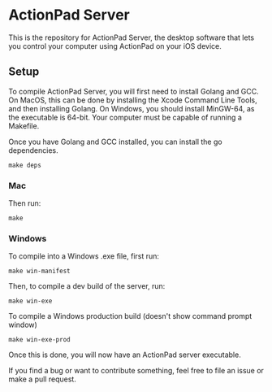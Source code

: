 # ActionPad Server
This is the repository for ActionPad Server, the desktop software that lets you control your computer using ActionPad on your iOS device.

## Setup
To compile ActionPad Server, you will first need to install Golang and GCC.
On MacOS, this can be done by installing the Xcode Command Line Tools, and then installing Golang.
On Windows, you should install MinGW-64, as the executable is 64-bit.
Your computer must be capable of running a Makefile.

Once you have Golang and GCC installed, you can install the go dependencies.

```
make deps
```

### Mac
Then run:
```
make
```

### Windows
To compile into a Windows .exe file, first run:
```
make win-manifest
```
Then, to compile a dev build of the server, run:
```
make win-exe
```
To compile a Windows production build (doesn't show command prompt window)
```
make win-exe-prod
```

Once this is done, you will now have an ActionPad server executable.

If you find a bug or want to contribute something, feel free to file an issue or make a pull request.
